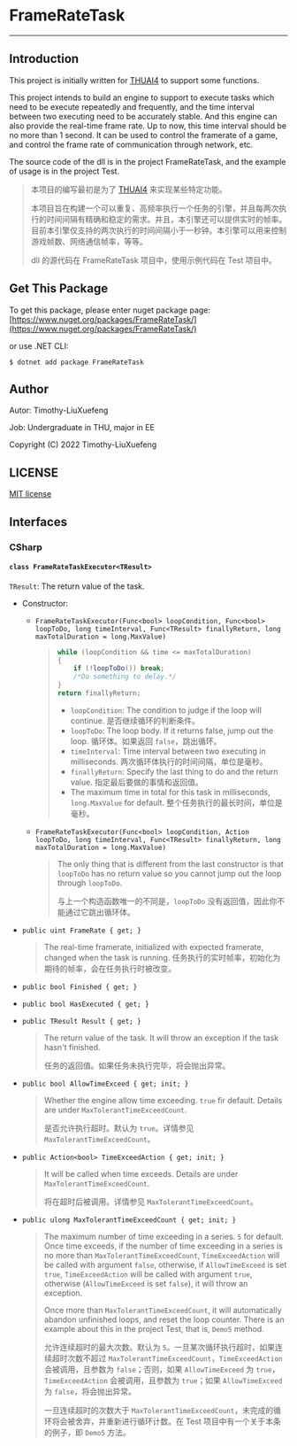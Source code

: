 # FrameRateTask

---

## Introduction

This project is initially written for [THUAI4](https://github.com/eesast/THUAI4) to support some functions.

This project intends to build an engine to support to execute tasks which need to be execute repeatedly and frequently, and the time interval between two executing need to be accurately stable. And this engine can also provide the real-time frame rate. Up to now, this time interval should be no more than 1 second. It can be used to control the framerate of a game, and control the frame rate of communication through network, etc. 

The source code of the dll is in the project FrameRateTask, and the example of usage is in the project Test.

>  本项目的编写最初是为了 [THUAI4](https://github.com/eesast/THUAI4) 来实现某些特定功能。  
>
>  本项目旨在构建一个可以重复、高频率执行一个任务的引擎，并且每两次执行的时间间隔有精确和稳定的需求。并且，本引擎还可以提供实时的帧率。目前本引擎仅支持的两次执行的时间间隔小于一秒钟。本引擎可以用来控制游戏帧数、网络通信帧率，等等。  
>
>  dll 的源代码在 FrameRateTask 项目中，使用示例代码在 Test 项目中。



## Get This Package

To get this package, please enter nuget package page: [https://www.nuget.org/packages/FrameRateTask/](https://www.nuget.org/packages/FrameRateTask/)

or use .NET CLI:  

```shell
$ dotnet add package FrameRateTask
```



## Author

Autor: Timothy-LiuXuefeng

Job: Undergraduate in THU, major in EE

Copyright (C) 2022 Timothy-LiuXuefeng



## LICENSE

[MIT license](./LICENSE.txt)



## Interfaces  

### CSharp  

#### `class FrameRateTaskExecutor<TResult>`

`TResult`: The return value of the task.

+ Constructor:

  + `FrameRateTaskExecutor(Func<bool> loopCondition, Func<bool> loopToDo, long timeInterval, Func<TResult> finallyReturn, long maxTotalDuration = long.MaxValue)`

    > ```c#
    > while (loopCondition && time <= maxTotalDuration)
    > {
    >     if (!loopToDo()) break;
    >     /*Do something to delay.*/
    > }
    > return finallyReturn;
    > ```
    >
    > + `loopCondition`: The condition to judge if the loop will continue. 是否继续循环的判断条件。
    > + `loopToDo`: The loop body. If it returns false, jump out the loop. 循环体。如果返回 `false`，跳出循环。
    > + `timeInterval`: Time interval between two executing in milliseconds. 两次循环体执行的时间间隔，单位是毫秒。
    > + `finallyReturn`: Specify the last thing to do and the return value. 指定最后要做的事情和返回值。
    > + The maximum time in total for this task in milliseconds, `long.MaxValue` for default. 整个任务执行的最长时间，单位是毫秒。

  + `FrameRateTaskExecutor(Func<bool> loopCondition, Action loopToDo, long timeInterval, Func<TResult> finallyReturn, long maxTotalDuration = long.MaxValue)`

    > The only thing that is different from the last constructor is that `loopToDo` has no return value so you cannot jump out the loop through `loopToDo`.
    >
    > 与上一个构造函数唯一的不同是，`loopToDo` 没有返回值，因此你不能通过它跳出循环体。

+ `public uint FrameRate { get; }`

  > The real-time framerate, initialized with expected framerate, changed when the task is running. 任务执行的实时帧率，初始化为期待的帧率，会在任务执行时被改变。  

+ `public bool Finished { get; }`

+ `public bool HasExecuted { get; }`

+ `public TResult Result { get; }`

  > The return value of the task. It will throw an exception if the task hasn't finished. 
  >
  > 任务的返回值。如果任务未执行完毕，将会抛出异常。

+ `public bool AllowTimeExceed { get; init; }`

  > Whether the engine allow time exceeding. `true` fir default. Details are under `MaxTolerantTimeExceedCount`.
  >
  > 是否允许执行超时。默认为 `true`。详情参见 `MaxTolerantTimeExceedCount`。

+ `public Action<bool> TimeExceedAction { get; init; }`

  > It will be called when time exceeds. Details are under `MaxTolerantTimeExceedCount`.
  >
  > 将在超时后被调用。详情参见 `MaxTolerantTimeExceedCount`。

+ `public ulong MaxTolerantTimeExceedCount { get; init; }`

  > The maximum number of time exceeding in a series. `5` for default. Once time exceeds, if the number of time exceeding in a series is no more than `MaxTolerantTimeExceedCount`, `TimeExceedAction` will be called with argument `false`, otherwise, if `AllowTimeExceed` is set `true`, `TimeExceedAction` will be called with argument `true`, otherwise (`AllowTimeExceed` is set `false`), it will throw an exception.
  >
  > Once more than `MaxTolerantTimeExceedCount`, it will automatically abandon unfinished loops, and reset the loop counter. There is an example about this in the project Test, that is, `Demo5` method.
  >
  > 允许连续超时的最大次数。默认为 `5`。一旦某次循环执行超时，如果连续超时次数不超过 `MaxTolerantTimeExceedCount`，`TimeExceedAction` 会被调用，且参数为 `false`；否则，如果 `AllowTimeExceed` 为 `true`，`TimeExceedAction` 会被调用，且参数为 `true`；如果 `AllowTimeExceed` 为 `false`，将会抛出异常。
  >
  > 一旦连续超时的次数大于 `MaxTolerantTimeExceedCount`，未完成的循环将会被舍弃，并重新进行循环计数。在 Test 项目中有一个关于本条的例子，即 `Demo5` 方法。

